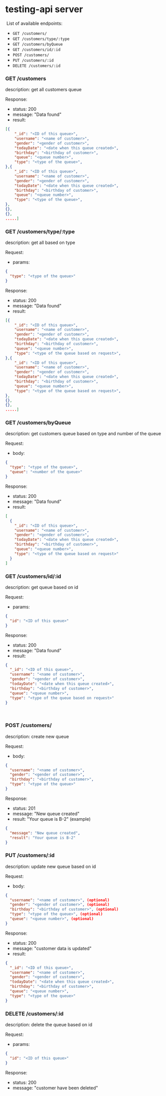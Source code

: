 # testing-api server
​
List of available endpoints:
​

- `GET /customers/`
- `GET /customers/type/:type`
- `GET /customers/byQueue`
- `GET /customers/id/:id`
- `POST /customers/`
- `PUT /customers/:id`
- `DELETE /customers/:id`

### GET /customers

description:
get all customers queue

Response:

- status: 200
- message: "Data found"
- result:

```json
[{
    "_id": "<ID of this queue>",
    "username": "<name of customer>",
    "gender": "<gender of customer>",
    "todayDate": "<date when this queue created>",
    "birthday": "<birthday of customer>",
    "queue": "<queue number>",
    "type": "<type of the queue>",
},{
    "_id": "<ID of this queue>",
    "username": "<name of customer>",
    "gender": "<gender of customer>",
    "todayDate": "<date when this queue created>",
    "birthday": "<birthday of customer>",
    "queue": "<queue number>",
    "type": "<type of the queue>",
},
{},
{},
.....]
```

### GET /customers/type/:type

description:
get all based on type

Request:

- params:

```json
{
  "type": "<type of the queue>"
}
```

Response:

- status: 200
- message: "Data found"
- result:

```json
[{
    "_id": "<ID of this queue>",
    "username": "<name of customer>",
    "gender": "<gender of customer>",
    "todayDate": "<date when this queue created>",
    "birthday": "<birthday of customer>",
    "queue": "<queue number>",
    "type": "<type of the queue based on request>",
},{
    "_id": "<ID of this queue>",
    "username": "<name of customer>",
    "gender": "<gender of customer>",
    "todayDate": "<date when this queue created>",
    "birthday": "<birthday of customer>",
    "queue": "<queue number>",
    "type": "<type of the queue based on request>",
},
{},
{},
.....]
```

### GET /customers/byQueue

description:
get customers queue based on type and number of the queue

Request:

- body:

```json
{
  "type": "<type of the queue>",
  "queue": "<number of the queue>"
}
```

​Response:

- status: 200
- message: "Data found"
- result:
  ​

```json
[
  {
    "_id": "<ID of this queue>",
    "username": "<name of customer>",
    "gender": "<gender of customer>",
    "todayDate": "<date when this queue created>",
    "birthday": "<birthday of customer>",
    "queue": "<queue number>",
    "type": "<type of the queue based on request>"
  }
]
```

### GET /customers/id/:id

description:
get queue based on id

Request:

- params:

```json
{
  "id": "<ID of this queue>"
}
```

Response:

- status: 200
- message: "Data found"
- result:

```json
{
  "_id": "<ID of this queue>",
  "username": "<name of customer>",
  "gender": "<gender of customer>",
  "todayDate": "<date when this queue created>",
  "birthday": "<birthday of customer>",
  "queue": "<queue number>",
  "type": "<type of the queue based on request>"
}
```

​

### POST /customers/

description:
create new queue
​

Request:

- body:

```json
{
  "username": "<name of customer>",
  "gender": "<gender of customer>",
  "birthday": "<birthday of customer>",
  "type": "<type of the queue>"
}
```

Response:

- status: 201
- message: "New queue created"
- result: "Your queue is B-2" (example)
  ​

```json
{
  "message": "New queue created",
  "result": "Your queue is B-2"
}
```

### PUT /customers/:id

description:
update new queue based on id
​

Request:

- body:

```json
{
  "username": "<name of customer>", (optional)
  "gender": "<gender of customer>", (optional)
  "birthday": "<birthday of customer>", (optional)
  "type": "<type of the queue>", (optional)
  "queue": "<queue number>", (optional)
}
```

Response:

- status: 200
- message: "customer data is updated" ​
- result:

```json
{
  "_id": "<ID of this queue>",
  "username": "<name of customer>",
  "gender": "<gender of customer>",
  "todayDate": "<date when this queue created>",
  "birthday": "<birthday of customer>",
  "queue": "<queue number>",
  "type": "<type of the queue>"
}
```

### DELETE /customers/:id

description:
delete the queue based on id
​

Request:

- params:

```json
{
  "id": "<ID of this queue>"
}
```

Response:

- status: 200
- message: "customer have been deleted"